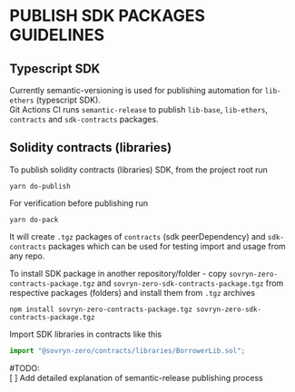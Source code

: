 # PUBLISH SDK PACKAGES GUIDELINES
## **Typescript SDK** 
Currently semantic-versioning is used for publishing automation for `lib-ethers` (typescript SDK).  
Git Actions CI runs `semantic-release` to publish `lib-base`, `lib-ethers`, `contracts` and `sdk-contracts`  packages.  



## **Solidity contracts (libraries)**  
To publish solidity contracts (libraries) SDK, from the project root run   

```
yarn do-publish
```  
For verification before publishing run 
```
yarn do-pack
```  
It will create `.tgz` packages of `contracts` (sdk peerDependency) and `sdk-contracts` packages which can be used for testing import and usage from any repo. 

To install SDK package in another repository/folder - copy `sovryn-zero-contracts-package.tgz` and `sovryn-zero-sdk-contracts-package.tgz` from respective packages (folders) and install them from `.tgz` archives
```
npm install sovryn-zero-contracts-package.tgz sovryn-zero-sdk-contracts-package.tgz
```  
Import SDK libraries in contracts like this
```javascript
import "@sovryn-zero/contracts/libraries/BorrowerLib.sol";
```  
#TODO:  
[ ] Add detailed explanation of semantic-release publishing process

